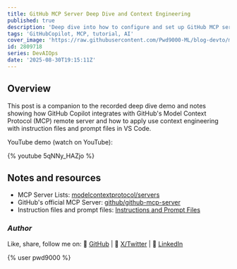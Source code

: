 ```yaml
---
title: GitHub MCP Server Deep Dive and Context Engineering
published: true
description: 'Deep dive into how to configure and set up GitHub MCP server locally as well as using the remote server. Exploring the features and capabilities as well as a look at context engineering using VS Code Instruction Files, and Prompt Files to enhance the usage of GitHub Copilot along with GitHub''s MCP server.'
tags: 'GitHubCopilot, MCP, tutorial, AI'
cover_image: 'https://raw.githubusercontent.com/Pwd9000-ML/blog-devto/main/posts/2025/DevAIOps-GitHub-MCP-Deep-Dive/assets/main.png'
id: 2809718
series: DevAIOps
date: '2025-08-30T19:15:11Z'
---
```


## Overview

This post is a companion to the recorded deep dive demo and notes showing how GitHub Copilot integrates with GitHub's Model Context Protocol (MCP) remote server and how to apply use context engineering with instruction files and prompt files in VS Code.

YouTube demo (watch on YouTube):

{% youtube 5qNNy_HAZjo %}

## Notes and resources

- MCP Server Lists: [modelcontextprotocol/servers](https://github.com/modelcontextprotocol/servers)
- GitHub's official MCP Server: [github/github-mcp-server](https://github.com/github/github-mcp-server)
- Instruction files and prompt files: [Instructions and Prompt Files](https://docs.github.com/en/copilot/how-tos/configure-custom-instructions/add-repository-instructions)

### _Author_

Like, share, follow me on: :octopus: [GitHub](https://github.com/Pwd9000-ML) | :penguin: [X/Twitter](https://x.com/pwd9000) | :space_invader: [LinkedIn](https://www.linkedin.com/in/marcel-l-61b0a96b/)

{% user pwd9000 %}
